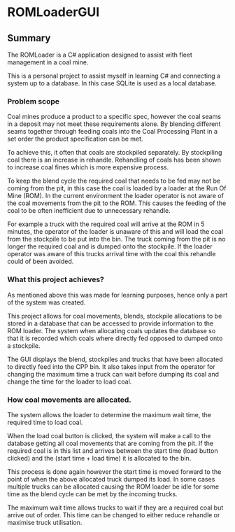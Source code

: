 # ROMLoaderGUI

## Summary
The ROMLoader is a C# application designed to assist with fleet management in a coal mine.  

This is a personal project to assist myself in learning C# and connecting a system up to 
a database.  In this case SQLite is used as a local database.

### Problem scope

Coal mines produce a product to a specific spec, however the coal seams in a deposit
may not meet these requirements alone.  By blending different seams together through 
feeding coals into the Coal Processing Plant in a set order the product specification 
can be met.

To achieve this, it often that coals are stockpiled separately.  By stockpiling coal
there is an increase in rehandle.  Rehandling of coals has been shown to increase 
coal fines which is more expensive process.  

To keep the blend cycle the required coal that needs to be fed may not be coming
from the pit, in this case the coal is loaded by a loader at the Run Of Mine (ROM).
In the current environment the loader operator is not aware of the coal movements from 
the pit to the ROM.  This causes the feeding of the coal to be often inefficient due to 
unnecessary rehandle.

For example a truck with the required coal will arrive at the ROM in 5 minutes, the operator
of the loader is unaware of this and will load the coal from the stockpile to be put into the bin.
The truck coming from the pit is no longer the required coal and is dumped onto the stockpile.
If the loader operator was aware of this trucks arrival time with the coal this rehandle could of been
avoided.

### What this project achieves?

As mentioned above this was made for learning purposes, hence only a part of the system was 
created.

This project allows for coal movements, blends, stockpile allocations to be stored in a database
that can be accessed to provide information to the ROM loader.  The system when allocating coals
updates the database so that it is recorded which coals where directly fed opposed to dumped onto
a stockpile.


The GUI displays the blend, stockpiles and trucks that have been allocated to directly feed into the
CPP bin.  It also takes input from the operator for changing the maximum time a truck can wait before
dumping its coal and change the time for the loader to load coal.


### How coal movements are allocated.
The system allows the loader to determine the maximum wait time, the required time to load coal.

When the load coal button is clicked, the system will make a call to the database getting all 
coal movements that are coming from the pit.  If the required coal is in this list and arrives between
the start time (load button clicked) and the (start time + load time) it is allocated to the bin.

This process is done again however the start time is moved forward to the point of when the above 
allocated truck dumped its load.  In some cases multiple trucks can be allocated causing the ROM
loader be idle for some time as the blend cycle can be met by the incoming trucks.

The maximum wait time allows trucks to wait if they are a required coal but arrive out of order.
This time can be changed to either reduce rehandle or maximise truck utilisation.
